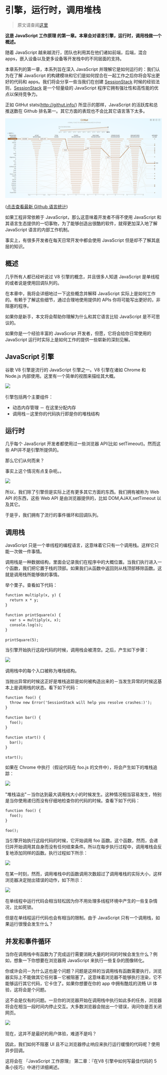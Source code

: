 # 引擎，运行时，调用堆栈

> 原文请查阅[这里](https://blog.sessionstack.com/how-does-javascript-actually-work-part-1-b0bacc073cf)

**这是  JavaScript 工作原理 的第一章。本章会对语言引擎，运行时，调用栈做一个概述。**

随着 JavaScript 越来越流行，团队也利用其在他们诸如前端，后端，混合 apps，嵌入设备以及更多设备等开发栈中的不同层面的支持。

本章系列的第一章，本系列旨在深入 JavaScript  并理解它是如何运行的：我们认为在了解 JavaScript 的构建模块和它们是如何捏合在一起工作之后你将会写出更好的代码和 apps。我们将会分享一些当我们在创建 [SessionStack](https://www.sessionstack.com/?utm_source=medium&utm_medium=source&utm_content=javascript-series-post1-intro) 时候的经验法则，[SessionStack](https://www.sessionstack.com/?utm_source=medium&utm_medium=source&utm_content=javascript-series-post1-intro) 是一个轻量级的 JavaScript 程序它拥有强壮性和高性能的优点以保持竞争力。

正如 GitHut stats(http://githut.info/) 所显示的那样，JavaScript 的活跃库和总推送数在 Github 排名第一。其它方面的表现也不会比其它语言落下太多。

![](./assets/1_Zf4reZZJ9DCKsXf5CSXghg.png)

([点击查看最新 Github 语言统计](https://madnight.github.io/githut/))

如果工程非常依赖于 JavaScript，那么这意味着开发者不得不使用 JavaScript 和其语言生态提供的一切事物，为了能够创造出很酷的软件，就得更加深入地了解 JavaScript 语言的内部工作机制。

事实上，有很多开发者在每天日常开发中都会使用 JavaScript 但是却不了解其底层的知识。

## 概述

几乎所有人都已经听说过 V8 引擎的概念，并且很多人知道 JavaScript 是单线程的或者说是使用回调队列的。

在本章中，我将会详细地过一下这些概念并解释 JavaScript 实际上是如何工作的。有赖于了解这些细节，通过合理地使用提供的 APIs 你将可能写出更好的，非阻塞的程序。

如果你是新手，本文将会帮助你理解为什么和其它语言比较 JavaScript 是不可思议的。

如果你是一个经验丰富的 JavaScript 开发者，但愿，它将会给你日常使用的 JavaScript 运行时实际上是如何工作的提供一些崭新的深刻见解。

## JavaScript 引擎

谷歌 V8 引擎是流行的 JavaScript 引擎之一。V8 引擎在诸如 Chrome 和 Node.js 内部使用。这里有一个简单的视图来描绘其大概。

![](/Users/Troland/repos/iwork/how-javascript-works/assets/1_OnH_DlbNAPvB9KLxUCyMsA.png)

引擎包括两个主要组件：

* 动态内存管理 － 在这里分配内存
* 调用栈－这里你的代码执行即是你的堆栈结构

## 运行时

几乎每个 JavaScript 开发者都使用过一些浏览器 API(比如 setTimeout)。然而这些 API并不是引擎所提供的。

那么它们从何而来？

事实上这个情况有点复杂呃。。

![](/Users/Troland/repos/iwork/how-javascript-works/assets/1_4lHHyfEhVB0LnQ3HlhSs8g.png)

所以，我们除了引擎但是实际上还有更多其它方面的东西。我们拥有被称为 Web API 的东西，这些 Web API 是由浏览器提供的，比如 DOM,AJAX,setTimeout 以及其它。

于是乎，我们拥有了流行的事件循环和回调队列。

## 调用栈

JavaScript 只是一个单线程的编程语言，这意味着它只有一个调用栈。这样它只能一次做一件事情。

调用栈是一种数据结构，里面会记录我们在程序中的大概位置。当我们执行进入一个函数，我们把它置于栈的顶部。如果我们从函数中返回则从栈顶部移除函数。这就是调用栈所能够做的事情。

举个栗子。查看如下代码：

```
function multiply(x, y) {
  return x * y;
}

function printSquare(x) {
  var s = multiply(x, x);
  console.log(s);
}

printSquare(5);
```

当引擎开始执行这段代码的时候，调用栈会被清空。之后，产生如下步骤：

![](/Users/Troland/repos/iwork/how-javascript-works/assets/1_Yp1KOt_UJ47HChmS9y7KXw.png)

调用栈中的每个入口被称为堆栈结构。

当抛出异常的时候这正好是堆栈追踪是如何被构造出来的－当发生异常的时候这基本上是调用栈的状态。看下如下代码：

```
function foo() {
  throw new Error('SessionStack will help you resolve crashes:)');
}

function bar() {
  foo();
}

function start() {
  bar();
}

start();
```

如果在 Chrome 中执行（假设代码在 foo.js 的文件中），将会产生如下的堆栈追踪：

![](/Users/Troland/repos/iwork/how-javascript-works/assets/1_T-W_ihvl-9rG4dn18kP3Qw.png)

"堆栈溢出"－当你达到最大调用栈大小的时候发生。这种情况相当容易发生，特别是当你使用递归而没有仔细地检查你的代码的时候。查看下如下代码：

```
function foo() {
  foo();
}

foo();
```

当引擎开始执行这段代码的时候，它开始调用 foo 函数。这个函数，然而，会递归并开始调用其自身而没有任何结束条件。所以在每步执行过程中，调用堆栈会反复地添加同样的函数。执行过程如下所示：

![](/Users/Troland/repos/iwork/how-javascript-works/assets/1_AycFMDy9tlDmNoc5LXd9-g.png)

在某一时刻，然而，调用堆栈中的函数调用次数超过了调用堆栈的实际大小，这样浏览器决定抛出错误的动作，如下所示：

![](/Users/Troland/repos/iwork/how-javascript-works/assets/1_e0nEd59RPKz9coyY8FX-uw.png)

在单线程中运行代码会相当轻松因为你不用处理多线程环境中产生的一些复杂情况，比如死锁。

但是在单线程运行代码也会有相当的限制。由于 JavaScript 只有一个调用栈，如果运行很慢会发生什么？

## 并发和事件循环

当你在调用栈中有函数为了完成运行需要消耗大量的时间的时候会发生什么？例如，想象一下你想要在浏览器用 JavaScript 来执行一些复杂的图像转化。

你或许会问－为什么这也是个问题？问题是这样的当调用栈有函数需要执行，浏览器实际上不能做其它任何事－它被阻塞了。这意味着浏览器不能够执行渲染，它不能够运行其它代码，它卡住了。如果你想要在你的 app 中拥有酷炫的流畅 UI 体验，这将会是个问题。

这不会是仅有的问题。一旦你的浏览器开始在调用栈中执行如此多的任务，浏览器将会在相当一段时间内停止交互。大多数浏览器会抛出一个错误，询问你是否关闭网页。

![](/Users/Troland/repos/iwork/how-javascript-works/assets/1_WlMXK3rs_scqKTRV41au7g.jpeg)

现在，这并不是最好的用户体验，难道不是吗？

因此，我们如何不阻塞 UI 且不让浏览器停止响应来执行运行缓慢的代码呢？使用异步回调。

这将会在 『JavaScript 工作原理』 第二章：『在V8 引擎中如何写最佳代码的 5 条小技巧』中进行详细阐述。

